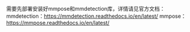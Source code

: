需要先部署安装好mmpose和mmdetection库，详情请见官方文档：
mmdetection：https://mmdetection.readthedocs.io/en/latest/
mmpose：https://mmpose.readthedocs.io/en/latest/